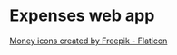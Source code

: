 # Expenses web app

<a href="https://www.flaticon.com/free-icons/money" title="money icons">Money icons created by Freepik - Flaticon</a>